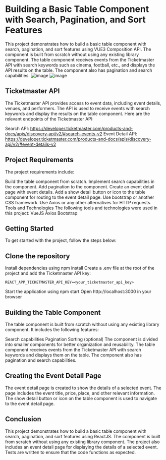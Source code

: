 # Building a Basic Table Component with Search, Pagination, and Sort Features
This project demonstrates how to build a basic table component with search, pagination, and sort features using VUE3 Composition API. The component is built from scratch without using any existing library component. The table component receives events from the Ticketmaster API with search keywords such as cinema, football, etc., and displays the API results on the table. The component also has pagination and search capabilities.
![image](https://user-images.githubusercontent.com/79662515/235302605-147f7b2c-0c08-48d8-979b-b8e4a31b23a9.png)
![image](https://user-images.githubusercontent.com/79662515/235302646-a1e1bcfe-4292-4370-8586-939e4f514b4e.png)

## Ticketmaster API
The Ticketmaster API provides access to event data, including event details, venues, and performers. The API is used to receive events with search keywords and display the results on the table component. Here are the relevant endpoints of the Ticketmaster API:

Search API: https://developer.ticketmaster.com/products-and-docs/apis/discovery-api/v2/#search-events-v2
Event Detail API: https://developer.ticketmaster.com/products-and-docs/apis/discovery-api/v2/#event-details-v2
## Project Requirements
The project requirements include:

Build the table component from scratch.
Implement search capabilities in the component.
Add pagination to the component.
Create an event detail page with event details.
Add a show detail button or icon to the table component for routing to the event detail page.
Use bootstrap or another CSS framework.
Use Axios or any other alternatives for HTTP requests.
Tools and Technologies
The following tools and technologies were used in this project:
VueJS
Axios
Bootstrap

## Getting Started
To get started with the project, follow the steps below:

## Clone the repository
Install dependencies using npm install
Create a .env file at the root of the project and add the Ticketmaster API key:
```
REACT_APP_TICKETMASTER_API_KEY=<your_ticketmaster_api_key>
```

Start the application using npm start
Open http://localhost:3000 in your browser

## Building the Table Component
The table component is built from scratch without using any existing library component. It includes the following features:

Search capabilities
Pagination
Sorting (optional)
The component is divided into smaller components for better organization and reusability. The table component receives events from the Ticketmaster API with search keywords and displays them on the table. The component also has pagination and search capabilities.

## Creating the Event Detail Page
The event detail page is created to show the details of a selected event. The page includes the event title, price, place, and other relevant information. The show detail button or icon on the table component is used to navigate to the event detail page.

## Conclusion
This project demonstrates how to build a basic table component with search, pagination, and sort features using ReactJS. The component is built from scratch without using any existing library component. The project also includes an event detail page for displaying the details of a selected event. Tests are written to ensure that the code functions as expected.
